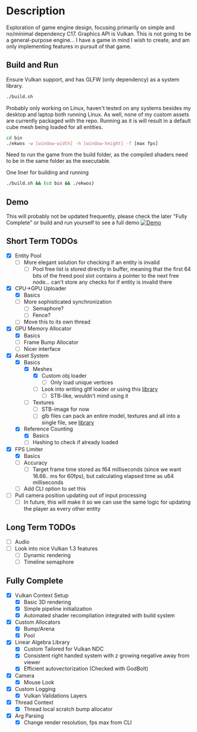 # Description
Exploration of game engine design, focusing primarily on simple and no/minimal dependency C17. Graphics API is Vulkan. This is not going to be a general-purpose engine... I have a game in mind I wish to create, and am only implementing features in pursuit of that game.
## Build and Run
Ensure Vulkan support, and has GLFW (only dependency) as a system library.
```bash
./build.sh
```
Probably only working on Linux, haven't tested on any systems besides my desktop and laptop both running Linux. As well, none of my custom assets are currently packaged with the repo. Running as it is will result in a default cube mesh being loaded for all entities.
```bash
cd bin
./ekwos -w [window-width] -h [window-height] -f [max fps]
```
Need to run the game from the build folder, as the compiled shaders need to be in the same folder as the executable.

One liner for building and running
```bash
./build.sh && (cd bin && ./ekwos)
```

## Demo
This will probably not be updated frequently, please check the later "Fully Complete" or build and run yourself to see a full demo
[![Demo](https://img.youtube.com/vi/aZmN974jDbM/maxresdefault.jpg)](https://www.youtube.com/watch?v=aZmN974jDbM)

## Short Term TODOs
- [x] Entity Pool
    - [ ] More elegant solution for checking if an entity is invalid
        - [ ] Pool free list is stored directly in buffer, meaning that the first 64 bits of the freed pool slot contains a pointer to the next free node... can't store any checks for if entity is invalid there
- [x] CPU->GPU Uploader
    - [x] Basics
    - [ ] More sophisticated synchronization
        - [ ] Semaphore?
        - [ ] Fence?
    - [ ] Move this to its own thread
- [x] GPU Memory Allocator
    - [x] Basics
    - [ ] Frame Bump Allocator
    - [ ] Nicer interface
- [x] Asset System
    - [x] Basics
        - [x] Meshes
            - [x] Custom obj loader
                - [ ] Only load unique vertices
            - [ ] Look into writing gltf loader or using this [library](https://github.com/jkuhlmann/cgltf/tree/master)
                - [ ] STB-like, wouldn't mind using it
        - [ ] Textures
            - [ ] STB-image for now
            - [ ] glb files can pack an entire model, textures and all into a single file, see [library](https://github.com/jkuhlmann/cgltf/tree/master)
    - [x] Reference Counting
        - [x] Basics
        - [ ] Hashing to check if already loaded
- [x] FPS Limiter
    - [x] Basics
    - [ ] Accuracy
        - [ ] Target frame time stored as f64 milliseconds (since we want 16.66.. ms for 60fps), but calculating elapsed time as u64 milliseconds
    - [ ] Add CLI option to set this
- [ ] Pull camera position updating out of input processing
    - [ ] In future, this will make it so we can use the same logic for updating the player as every other entity

## Long Term TODOs
- [ ] Audio
- [ ] Look into nice Vulkan 1.3 features
    - [ ] Dynamic rendering
    - [ ] Timeline semaphore

## Fully Complete
- [x] Vulkan Context Setup
    - [x] Basic 3D rendering
    - [x] Simple pipeline initialization
    - [x] Automated shader recompliation integrated with build system
- [x] Custom Allocators
    - [x] Bump/Arena
    - [x] Pool
- [x] Linear Algebra Library
    - [x] Custom Tailored for Vulkan NDC
    - [x] Consistent right handed system with z growing negative away from viewer
    - [x] Efficient autovectorization (Checked with GodBolt)
- [x] Camera
    - [x] Mouse Look
- [x] Custom Logging
    - [x] Vulkan Validations Layers
- [x] Thread Context
    - [x] Thread local scratch bump allocator
- [x] Arg Parsing
    - [x] Change render resolution, fps max from CLI

